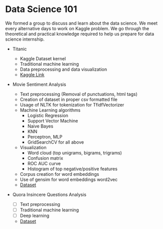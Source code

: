 # Data Science 101

We formed a group to discuss and learn about the data science. We meet every alternative days to work on Kaggle problem. We go through the theoretical and practical knowledge required to help us prepare for data science internship.

- Titanic
  - Kaggle Dataset kernel
  - Traditional machine learning
  - Data preprocessing and data visualization
  - [Kaggle Link](https://www.kaggle.com/dejavu23/titanic-survival-seaborn-and-ensembles/notebook)


- Movie Sentiment Analysis
  - Text preprocessing (Removal of punctuations, html tags)
  - Creation of dataset in proper csv formatted file
  - Usage of NLTK for tokenization for TfidfVectorizer
  - Machine Learning algorithms
    - Logistic Regression
    - Support Vector Machine
    - Naive Bayes
    - KNN
    - Perceptron, MLP
    - GridSearchCV for all above
  - Visualization
    - Word cloud (top unigrams, bigrams, trigrams)
    - Confusion matrix
    - ROC AUC curve
    - Histogram of top negative/positive features
  - Corpus creation for word embeddings
  - Use of gensim for word embeddings word2vec
  - [Dataset](http://ai.stanford.edu/~amaas/data/sentiment/)


- Quora Insincere Questions Analysis
  - [ ] Text preprocessing
  - [ ] Traditional machine learning
  - [ ] Deep learning
  - [Dataset](https://www.kaggle.com/c/quora-insincere-questions-classification/data)
  
